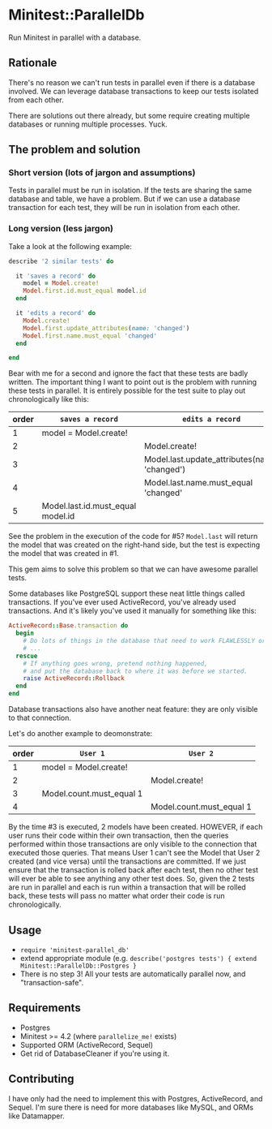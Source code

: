 # Minitest::ParallelDb

Run Minitest in parallel with a database.

## Rationale

There's no reason we can't run tests in parallel even if there is a database involved.
We can leverage database transactions to keep our tests isolated from each other.

There are solutions out there already, but some require creating multiple databases
or running multiple processes.
Yuck.

## The problem and solution

### Short version (lots of jargon and assumptions)

Tests in parallel must be run in isolation.
If the tests are sharing the same database and table,
we have a problem.
But if we can use a database transaction for each test,
they will be run in isolation from each other.

### Long version (less jargon)

Take a look at the following example:

```ruby
describe '2 similar tests' do

  it 'saves a record' do
    model = Model.create!
    Model.first.id.must_equal model.id
  end

  it 'edits a record' do
    Model.create!
    Model.first.update_attributes(name: 'changed')
    Model.first.name.must_equal 'changed'
  end

end
```

Bear with me for a second and ignore the fact that these tests are badly written.
The important thing I want to point out is the problem with running these tests in parallel.
It is entirely possible for the test suite to play out chronologically like this:

order |`saves a record`                | `edits a record`
----- | ------------------------------ | ----------------
1 | model = Model.create!              |
2 |                                    | Model.create!
3 |                                    | Model.last.update_attributes(name: 'changed')
4 |                                    | Model.last.name.must_equal 'changed'
5 | Model.last.id.must_equal model.id  |

See the problem in the execution of the code for #5?
`Model.last` will return the model that was created on the right-hand side,
but the test is expecting the model that was created in #1.

This gem aims to solve this problem so that we can have awesome parallel tests.

Some databases like PostgreSQL support these neat little things called transactions.
If you've ever used ActiveRecord, you've already used transactions.
And it's likely you've used it manually for something like this:

```ruby
ActiveRecord::Base.transaction do
  begin
    # Do lots of things in the database that need to work FLAWLESSLY or not at all!
    # ...
  rescue
    # If anything goes wrong, pretend nothing happened,
    # and put the database back to where it was before we started.
    raise ActiveRecord::Rollback
  end
end
```

Database transactions also have another neat feature:
they are only visible to that connection.

Let's do another example to deomonstrate:

order |`User 1`                | `User 2`
----- | ---------------------- | --------
1 | model = Model.create!      |
2 |                            | Model.create!
3 | Model.count.must_equal 1   |
4 |                            | Model.count.must_equal 1

By the time #3 is executed, 2 models have been created.
HOWEVER, if each user runs their code within their own transaction,
then the queries performed within those transactions are only visible
to the connection that executed those queries.
That means User 1 can't see the Model that User 2 created (and vice versa)
until the transactions are committed.
If we just ensure that the transaction is rolled back after each test,
then no other test will ever be able to see anything any other test does.
So, given the 2 tests are run in parallel and each is run within a transaction
that will be rolled back,
these tests will pass no matter what order their code is run chronologically.

## Usage

* `require 'minitest-parallel_db'`
* extend appropriate module (e.g. `describe('postgres tests') { extend Minitest::ParallelDb::Postgres }`
* There is no step 3! All your tests are automatically parallel now, and "transaction-safe".

## Requirements

* Postgres
* Minitest >= 4.2 (where `parallelize_me!` exists)
* Supported ORM (ActiveRecord, Sequel)
* Get rid of DatabaseCleaner if you're using it.

## Contributing

I have only had the need to implement this with Postgres, ActiveRecord, and Sequel.
I'm sure there is need for more databases like MySQL, and ORMs like Datamapper.
